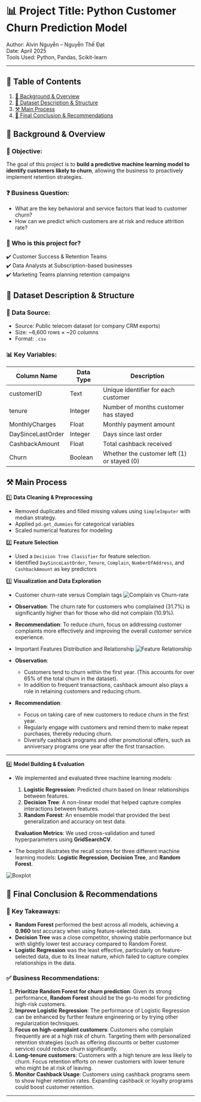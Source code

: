 # 📊 Project Title: Python Customer Churn Prediction Model  
Author: Alvin Nguyễn – Nguyễn Thế Đạt  
Date: April 2025  
Tools Used: Python, Pandas, Scikit-learn

---

## 📑 Table of Contents  
1. [📌 Background & Overview](#-background--overview)  
2. [📂 Dataset Description & Structure](#-dataset-description--structure)  
3. [⚒️ Main Process](#️-main-process)  
4. [🔎 Final Conclusion & Recommendations](#-final-conclusion--recommendations)

## 📌 Background & Overview  

### 🎯 Objective:
The goal of this project is to **build a predictive machine learning model to identify customers likely to churn**, allowing the business to proactively implement retention strategies.

### ❓ Business Question:
- What are the key behavioral and service factors that lead to customer churn?
- How can we predict which customers are at risk and reduce attrition rate?

### 👤 Who is this project for?
✔️ Customer Success & Retention Teams  
✔️ Data Analysts at Subscription-based businesses  
✔️ Marketing Teams planning retention campaigns  

## 📂 Dataset Description & Structure  

### 📌 Data Source:
- Source: Public telecom dataset (or company CRM exports)  
- Size: ~6,600 rows × ~20 columns  
- Format: `.csv`

### 📊 Key Variables:
| Column Name       | Data Type | Description                                 |
|------------------|-----------|---------------------------------------------|
| customerID        | Text      | Unique identifier for each customer         |
| tenure            | Integer   | Number of months customer has stayed        |
| MonthlyCharges    | Float     | Monthly payment amount                      |
| DaySinceLastOrder | Integer   | Days since last order                       |
| CashbackAmount    | Float     | Total cashback received                     |
| Churn             | Boolean   | Whether the customer left (1) or stayed (0) |


## ⚒️ Main Process

1️⃣ **Data Cleaning & Preprocessing**  
- Removed duplicates and filled missing values using `SimpleImputer` with median strategy. 
- Applied `pd.get_dummies` for categorical variables  
- Scaled numerical features for modeling

2️⃣ **Feature Selection**  
- Used a `Decision Tree Classifier` for feature selection.  
- Identified `DaySinceLastOrder`, `Tenure`, `Complain`, `NumberOfAddress`, and `CashbackAmount` as key predictors

3️⃣ **Visualization and Data Exploration**
- Customer churn-rate versus Complain tags
![Complain vs Churn-rate](./image/churn%20rate%20vs%20complain.png)
- **Observation**: The churn rate for customers who complained (31.7%) is significantly higher than for those who did not complain (10.9%). 
- **Recommendation**: To reduce churn, focus on addressing customer complaints more effectively and improving the overall customer service experience.

- Important Features Distribution and Relationship
![Feature Relationship](./image/feature%20correlation%20and%20distribution.png)
- **Observation**: 
    - Customers tend to churn within the first year. (This accounts for over 65% of the total churn in the dataset).
    - In addition to frequent transactions, cashback amount also plays a role in retaining customers and reducing churn.
- **Recommendation**:
    - Focus on taking care of new customers to reduce churn in the first year.
    - Regularly engage with customers and remind them to make repeat purchases, thereby reducing churn.
    - Diversify cashback programs and other promotional offers, such as anniversary programs one year after the first transaction.

---

4️⃣ **Model Building & Evaluation**  
- We implemented and evaluated three machine learning models:
  1. **Logistic Regression**: Predicted churn based on linear relationships between features.
  2. **Decision Tree**: A non-linear model that helped capture complex interactions between features.
  3. **Random Forest**: An ensemble model that provided the best generalization and accuracy on test data.
  
  **Evaluation Metrics**: We used cross-validation and tuned hyperparameters using **GridSearchCV**.
- The boxplot illustrates the recall scores for three different machine learning models: **Logistic Regression**, **Decision Tree**, and **Random Forest**.

![Boxplot](./image/boxplot.png)


## 🔎 Final Conclusion & Recommendations

### 📌 Key Takeaways:
- **Random Forest** performed the best across all models, achieving a **0.960** test accuracy when using feature-selected data.
- **Decision Tree** was a close competitor, showing stable performance but with slightly lower test accuracy compared to Random Forest.
- **Logistic Regression** was the least effective, particularly on feature-selected data, due to its linear nature, which failed to capture complex relationships in the data.



### ✅ Business Recommendations:
1. **Prioritize Random Forest for churn prediction**: Given its strong performance, **Random Forest** should be the go-to model for predicting high-risk customers.
2. **Improve Logistic Regression**: The performance of Logistic Regression can be enhanced by further feature engineering or by trying other regularization techniques.
3. **Focus on high-complaint customers**: Customers who complain frequently are at a high risk of churn. Targeting them with personalized retention strategies (such as offering discounts or better customer service) could reduce churn significantly.
4. **Long-tenure customers**: Customers with a high tenure are less likely to churn. Focus retention efforts on newer customers with lower tenure who might be at risk of leaving.
5. **Monitor Cashback Usage**: Customers using cashback programs seem to show higher retention rates. Expanding cashback or loyalty programs could boost customer retention.


---
